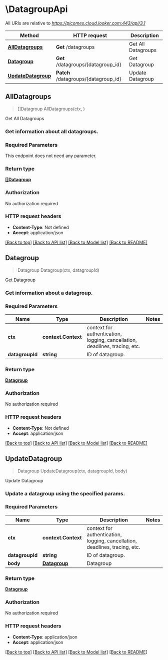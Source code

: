 # \DatagroupApi

All URIs are relative to *https://picomes.cloud.looker.com:443/api/3.1*

Method | HTTP request | Description
------------- | ------------- | -------------
[**AllDatagroups**](DatagroupApi.md#AllDatagroups) | **Get** /datagroups | Get All Datagroups
[**Datagroup**](DatagroupApi.md#Datagroup) | **Get** /datagroups/{datagroup_id} | Get Datagroup
[**UpdateDatagroup**](DatagroupApi.md#UpdateDatagroup) | **Patch** /datagroups/{datagroup_id} | Update Datagroup



## AllDatagroups

> []Datagroup AllDatagroups(ctx, )

Get All Datagroups

### Get information about all datagroups. 

### Required Parameters

This endpoint does not need any parameter.

### Return type

[**[]Datagroup**](Datagroup.md)

### Authorization

No authorization required

### HTTP request headers

- **Content-Type**: Not defined
- **Accept**: application/json

[[Back to top]](#) [[Back to API list]](../README.md#documentation-for-api-endpoints)
[[Back to Model list]](../README.md#documentation-for-models)
[[Back to README]](../README.md)


## Datagroup

> Datagroup Datagroup(ctx, datagroupId)

Get Datagroup

### Get information about a datagroup. 

### Required Parameters


Name | Type | Description  | Notes
------------- | ------------- | ------------- | -------------
**ctx** | **context.Context** | context for authentication, logging, cancellation, deadlines, tracing, etc.
**datagroupId** | **string**| ID of datagroup. | 

### Return type

[**Datagroup**](Datagroup.md)

### Authorization

No authorization required

### HTTP request headers

- **Content-Type**: Not defined
- **Accept**: application/json

[[Back to top]](#) [[Back to API list]](../README.md#documentation-for-api-endpoints)
[[Back to Model list]](../README.md#documentation-for-models)
[[Back to README]](../README.md)


## UpdateDatagroup

> Datagroup UpdateDatagroup(ctx, datagroupId, body)

Update Datagroup

### Update a datagroup using the specified params. 

### Required Parameters


Name | Type | Description  | Notes
------------- | ------------- | ------------- | -------------
**ctx** | **context.Context** | context for authentication, logging, cancellation, deadlines, tracing, etc.
**datagroupId** | **string**| ID of datagroup. | 
**body** | [**Datagroup**](Datagroup.md)| Datagroup | 

### Return type

[**Datagroup**](Datagroup.md)

### Authorization

No authorization required

### HTTP request headers

- **Content-Type**: application/json
- **Accept**: application/json

[[Back to top]](#) [[Back to API list]](../README.md#documentation-for-api-endpoints)
[[Back to Model list]](../README.md#documentation-for-models)
[[Back to README]](../README.md)

